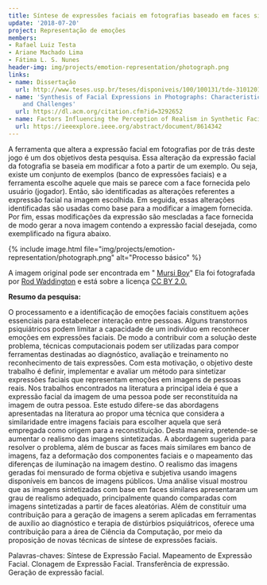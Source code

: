 ```yaml
---
title: Síntese de expressões faciais em fotografias baseado em faces similares
update: '2018-07-20'
project: Representação de emoções
members:
- Rafael Luiz Testa
- Ariane Machado Lima
- Fátima L. S. Nunes
header-img: img/projects/emotion-representation/photograph.png
links:
- name: Dissertação
  url: http://www.teses.usp.br/teses/disponiveis/100/100131/tde-31012019-165605/pt-br.php
- name: 'Synthesis of Facial Expressions in Photographs: Characteristics, Approaches,
    and Challenges'
  url: https://dl.acm.org/citation.cfm?id=3292652
- name: Factors Influencing the Perception of Realism in Synthetic Facial Expressions
  url: https://ieeexplore.ieee.org/abstract/document/8614342
---
```


A ferramenta que altera a expressão facial em fotografias por de trás deste jogo é um dos objetivos desta pesquisa. Essa alteração da expressão facial da fotografia se baseia em modificar a foto a partir de um exemplo. Ou seja, existe um conjunto de exemplos (banco de expressões faciais) e a ferramenta escolhe aquele que mais se parece com a face fornecida pelo usuário (jogador). Então, são identificadas as alterações referentes a expressão facial na imagem escolhida. Em seguida, essas alterações identificadas são usadas como base para a modificar a imagem fornecida. Por fim, essas modificações da expressão são mescladas a face fornecida de modo gerar a nova imagem contendo a expressão facial desejada, como exemplificado na figura abaixo.

{% include image.html file="img/projects/emotion-representation/photograph.png" alt="Processo básico" %}

A imagem original pode ser
encontrada em "
[Mursi Boy](https://flic.kr/p/21KYU3y)" Ela foi fotografada por
[Rod Waddington](https://www.flickr.com/photos/rod_waddington/) e está sobre a licença
[CC BY 2.0.](https://creativecommons.org/licenses/by/2.0/)

**Resumo da pesquisa:**

O processamento e a identificação de emoções faciais constituem ações essenciais para estabelecer interação entre pessoas. Alguns transtornos psiquiátricos podem limitar a capacidade de um indivíduo em reconhecer emoções em expressões faciais. De modo a contribuir com a solução deste problema, técnicas computacionais podem ser utilizadas para compor ferramentas destinadas ao diagnóstico, avaliação e treinamento no reconhecimento de tais expressões. Com esta motivação, o objetivo deste trabalho é definir, implementar e avaliar um método para sintetizar expressões faciais que representam emoções em imagens de pessoas reais. Nos trabalhos encontrados na literatura a principal ideia é que a expressão facial da imagem de uma pessoa pode ser reconstituída na imagem de outra pessoa. Este estudo difere-se das abordagens apresentadas na literatura ao propor uma técnica que considera a similaridade entre imagens faciais para escolher aquela que será empregada como origem para a reconstituição. Desta maneira, pretende-se aumentar o realismo das imagens sintetizadas.
A abordagem sugerida para resolver o problema, além de buscar as faces mais similares em banco de imagens, faz a deformação dos componentes faciais e o mapeamento das diferenças de iluminação na imagem destino. O realismo das imagens geradas foi mensurado de forma objetiva e subjetiva usando imagens disponíveis em bancos de imagens públicos. Uma análise visual mostrou que as imagens sintetizadas com base em faces similares apresentaram um grau de realismo adequado, principalmente quando comparadas com imagens sintetizadas a partir de faces aleatórias. Além de constituir uma contribuição para a geração de imagens a serem aplicadas em ferramentas de auxílio ao diagnóstico e terapia de distúrbios psiquiátricos, oferece uma contribuição para a área de Ciência da Computação, por meio da proposição de novas técnicas de síntese de expressões faciais.

Palavras-chaves: Síntese de Expressão Facial. Mapeamento de Expressão Facial. Clonagem de Expressão Facial. Transferência de expressão. Geração de expressão facial.

